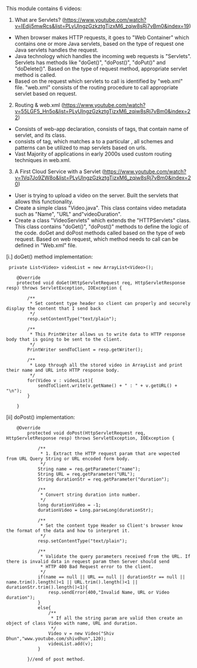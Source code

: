 This module contains 6 videos:

1. What are Servlets? (https://www.youtube.com/watch?v=IEdij5mwRcs&list=PLyUlngzGzkztgTizxM6_zqiw8sRj7vBm0&index=19)

- When browser makes HTTP requests, it goes to "Web Container" which contains one or more Java servlets, based on the type of request one Java servlets handles the request.
- Java technology which handles the incoming web requests is "Servlets". Servlets has methods like "doGet()", "doPost()", "doPut()" and "doDelete()". Based on the type of request method, appropriate servlet method is called.
- Based on the request which servlets to call is identified by "web.xml" file. "web.xml" consists of the routing procedure to call appropriate servlet based on request.

2. Routing & web.xml (https://www.youtube.com/watch?v=55LGF5_Hn5o&list=PLyUlngzGzkztgTizxM6_zqiw8sRj7vBm0&index=22)

- Consists of web-app declaration, consists of <servlet> tags, that contain name of servlet, and its class.
- consists of <servlet-mapping> tag, which matches a <url-pattern> to a particular <servlet-name>, all schemes and patterns can be utilized to map servlets based on urls.
- Vast Majority of applications in early 2000s used custom routing techniques in web.xml.

3. A First Cloud Service with a Servlet (https://www.youtube.com/watch?v=1Vq7Jo9ZW8o&list=PLyUlngzGzkztgTizxM6_zqiw8sRj7vBm0&index=20)
 
- User is trying to upload a video on the server. Built the servlets that allows this functionality.
- Create a simple class "Video.java". This class contains video metadata such as "Name", "URL" and"videoDuration".
- Create a class "VideoServlets" which extends the "HTTPServlets" class. This class contains "doGet()", "doPost()" methods to define the logic of the code. doGet and doPost methods called based on the type of web request. Based on web request, which method needs to call can be defined in "Web.xml" file.

[i.] doGet() method implementation:

     private List<Video> videoList = new ArrayList<Video>();

        @Override
        protected void doGet(HttpServletRequest req, HttpServletResponse resp) throws ServletException, IOException {

            /**
             * Set content type header so client can properly and securely display the content that I send back
             */
            resp.setContentType("text/plain");

            /**
             * This PrintWriter allows us to write data to HTTP response body that is going to be sent to the client.
             */
            PrintWriter sendToClient = resp.getWriter();

            /**
             * Loop through all the stored video in ArrayList and print their name and URL into HTTP response body.
             */
            for(Video v : videoList){
                sendToClient.write(v.getName() + " : " + v.getURL() + "\n");
            }

        }

[ii] doPost() implementation:

        @Override
            protected void doPost(HttpServletRequest req, HttpServletResponse resp) throws ServletException, IOException {

                /**
                 * 1. Extract the HTTP request param that are wxpected from URL Query String or URL encoded form body.
                 */
                String name = req.getParameter("name");
                String URL = req.getParameter("URL");
                String durationStr = req.getParameter("duration");

                /**
                 * Convert string duration into number.
                 */
                long durationVideo = -1;
                durationVideo = Long.parseLong(durationStr);

                /**
                 * Set the content type Header so Client's browser know the format of the data and how to interpret it.
                 */
                resp.setContentType("text/plain");

                /**
                 * Validate the query parameters received from the URL. If there is invalid data in request param then Server should send
                 * HTTP 400 Bad Request error to the client.
                 */
                if(name == null || URL == null || durationStr == null || name.trim().length()<1 || URL.trim().length()<1 || durationStr.trim().length()<1){
                    resp.sendError(400,"Invalid Name, URL or Video duration");
                }
                else{
                    /**
                     * If all the string param are valid then create an object of class Video with name, URL and duration.
                     */
                    Video v = new Video("Shiv Dhun","www.youtube.com/shivdhun",120);
                    videoList.add(v);
                }

            }//end of post method.
